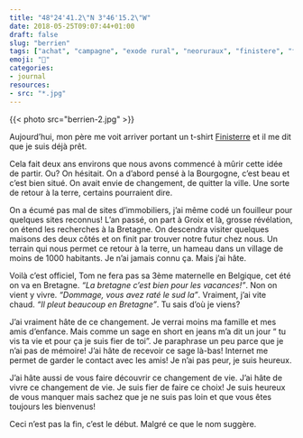 ```yaml
---
title: "48°24'41.2\"N 3°46'15.2\"W"
date: 2018-05-25T09:07:44+01:00
draft: false
slug: "berrien"
tags: ["achat", "campagne", "exode rural", "neoruraux", "finistere", "france", "expat", "nouvelle vie", "slow life"]
emoji: "🏡"
categories: 
- journal
resources:
- src: "*.jpg"
---
```


{{< photo src="berrien-2.jpg" >}}

Aujourd’hui, mon père me voit arriver portant un t-shirt [Finisterre](https://Finisterre.com) et il me dit que je suis déjà prêt. 

Cela fait deux ans environs que nous avons commencé à mûrir cette idée de partir. Ou? On hésitait. On a d’abord pensé à la Bourgogne, c’est beau et c’est bien situé. On avait envie de changement, de quitter la ville. Une sorte de retour à la terre, certains pourraient dire. 


<!-- more -->


On a écumé pas mal de sites d’immobiliers, j’ai même codé un fouilleur pour quelques sites reconnus! L’an passé, on part à Groix et là, grosse révélation, on étend les recherches à la Bretagne. On descendra visiter quelques maisons des deux côtés et on finit par trouver notre futur chez nous. Un terrain qui nous permet ce retour à la terre, un hameau dans un village de moins de 1000 habitants. Je n’ai jamais connu ça. Mais j’ai hâte.

Voilà c’est officiel, Tom ne fera pas sa 3ème maternelle en Belgique, cet été on va en Bretagne. *“La bretagne c’est bien pour les vacances!”*. Non on vient y vivre. *“Dommage, vous avez raté le sud la”*. Vraiment, j’ai vite chaud. *“Il pleut beaucoup en Bretagne”*. Tu sais d’où je viens? 

J’ai vraiment hâte de ce changement. Je verrai moins ma famille et mes amis d’enfance. Mais comme un sage en short en jeans m’a dit un jour “ tu vis ta vie et pour ça je suis fier de toi”. Je paraphrase un peu parce que je n’ai pas de mémoire! J’ai hâte de recevoir ce sage là-bas! Internet me permet de garder le contact avec les amis! Je n’ai pas peur, je suis heureux.

J’ai hâte aussi de vous faire découvrir ce changement de vie. J’ai hâte de vivre ce changement de vie. Je suis fier de faire ce choix! Je suis heureux de vous manquer mais sachez que je ne suis pas loin et que vous êtes toujours les bienvenus!

Ceci n’est pas la fin, c’est le début. Malgré ce que le nom suggère.
